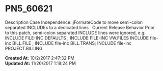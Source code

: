 # PN5_60621

Description Case Independence: jFormateCode to move semi-colon separated INCLUDEs to a dedicated lines   Current Release Behavior Prior to this patch, semi-colon separated INCLUDE lines were ignored, e.g.  INCLUDE FILE-INC DEFAULTS ; INCLUDE FILE-INC VW.FILES INCLUDE file-inc BILL.FILE ; INCLUDE file-inc BILL.TRANS; INCLUDE file-inc PROJECT.BILLING   

**Created At:** 10/2/2017 2:47:32 PM  
**Updated At:** 11/26/2017 1:18:24 PM  


